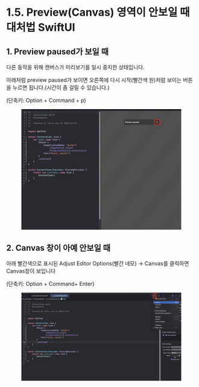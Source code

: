 # 1.5. Preview(Canvas) 영역이 안보일 때 대처법 SwiftUI

## 1. Preview paused가 보일 때

다른 동작을 위해 캔버스가 미리보기를 일시 중지한 상태입니다.

아래처럼 preview paused가 보이면 오른쪽에 다시 시작(빨간색 원)처럼 보이는 버튼을 누르면 됩니다.(시간이 좀 걸릴 수 있습니다.)

(단축키: Option + Command + p)

<figure><img src="../.gitbook/assets/image (34).png" alt=""><figcaption></figcaption></figure>

## 2. Canvas 창이 아예 안보일 때

아래 빨간색으로 표시된 Adjust Editor Options(빨간 네모) -> Canvas를 클릭하면 Canvas창이 보입니다

(단축키: Option + Command+ Enter)

<figure><img src="../.gitbook/assets/image (78).png" alt=""><figcaption></figcaption></figure>
